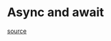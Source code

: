 # Async and await

[source](https://www.youtube.com/watch?v=2moh18sh5p4&t=46s&ab_channel=IAmTimCorey)


